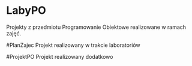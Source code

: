 # LabyPO
Projekty z przedmiotu Programowanie Obiektowe realizowane w ramach zajęć.

#PlanZajec
Projekt realizowany w trakcie laboratoriów

#ProjektPO
Projekt realizowany dodatkowo
